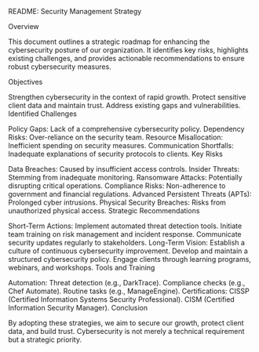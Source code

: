 README: Security Management Strategy

Overview

This document outlines a strategic roadmap for enhancing the cybersecurity posture of our organization.
It identifies key risks, highlights existing challenges, and provides actionable recommendations to ensure robust cybersecurity measures.

Objectives

Strengthen cybersecurity in the context of rapid growth.
Protect sensitive client data and maintain trust.
Address existing gaps and vulnerabilities.
Identified Challenges

Policy Gaps: Lack of a comprehensive cybersecurity policy.
Dependency Risks: Over-reliance on the security team.
Resource Misallocation: Inefficient spending on security measures.
Communication Shortfalls: Inadequate explanations of security protocols to clients.
Key Risks

Data Breaches: Caused by insufficient access controls.
Insider Threats: Stemming from inadequate monitoring.
Ransomware Attacks: Potentially disrupting critical operations.
Compliance Risks: Non-adherence to government and financial regulations.
Advanced Persistent Threats (APTs): Prolonged cyber intrusions.
Physical Security Breaches: Risks from unauthorized physical access.
Strategic Recommendations

Short-Term Actions:
Implement automated threat detection tools.
Initiate team training on risk management and incident response.
Communicate security updates regularly to stakeholders.
Long-Term Vision:
Establish a culture of continuous cybersecurity improvement.
Develop and maintain a structured cybersecurity policy.
Engage clients through learning programs, webinars, and workshops.
Tools and Training

Automation:
Threat detection (e.g., DarkTrace).
Compliance checks (e.g., Chef Automate).
Routine tasks (e.g., ManageEngine).
Certifications:
CISSP (Certified Information Systems Security Professional).
CISM (Certified Information Security Manager).
Conclusion

By adopting these strategies, we aim to secure our growth, protect client data, and build trust. Cybersecurity is not merely a technical requirement but a strategic priority.

